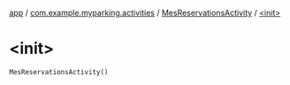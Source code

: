 [app](../../index.md) / [com.example.myparking.activities](../index.md) / [MesReservationsActivity](index.md) / [&lt;init&gt;](./-init-.md)

# &lt;init&gt;

`MesReservationsActivity()`